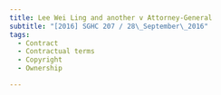 ```yaml
---
title: Lee Wei Ling and another v Attorney-General 
subtitle: "[2016] SGHC 207 / 28\_September\_2016"
tags:
  - Contract
  - Contractual terms
  - Copyright
  - Ownership

---
```


